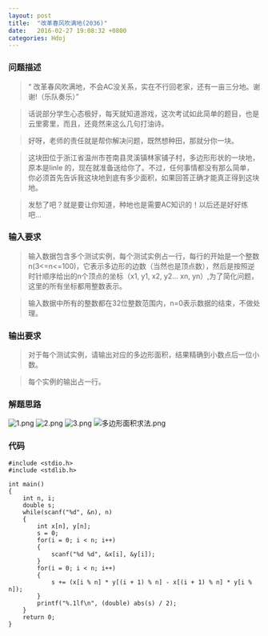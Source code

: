 ```yaml
---
layout: post
title:  "改革春风吹满地(2036)"
date:   2016-02-27 19:08:32 +0800
categories: Hdoj
---
```

### __问题描述__
> “ 改革春风吹满地，不会AC没关系，实在不行回老家，还有一亩三分地。谢谢!（乐队奏乐）”

> 话说部分学生心态极好，每天就知道游戏，这次考试如此简单的题目，也是云里雾里，而且，还竟然来这么几句打油诗。

> 好呀，老师的责任就是帮你解决问题，既然想种田，那就分你一块。

> 这块田位于浙江省温州市苍南县灵溪镇林家铺子村，多边形形状的一块地，原本是linle 的，现在就准备送给你了。不过，任何事情都没有那么简单，你必须首先告诉我这块地到底有多少面积，如果回答正确才能真正得到这块地。

> 发愁了吧？就是要让你知道，种地也是需要AC知识的！以后还是好好练吧...

### __输入要求__
> 输入数据包含多个测试实例，每个测试实例占一行，每行的开始是一个整数n(3<=n<=100)，它表示多边形的边数（当然也是顶点数），然后是按照逆时针顺序给出的n个顶点的坐标（x1, y1, x2, y2... xn, yn）,为了简化问题，这里的所有坐标都用整数表示。

> 输入数据中所有的整数都在32位整数范围内，n=0表示数据的结束，不做处理。

### __输出要求__
> 对于每个测试实例，请输出对应的多边形面积，结果精确到小数点后一位小数。

> 每个实例的输出占一行。

### __解题思路__
![1.png](https://ooo.0o0.ooo/2016/02/27/56d1d1e6e0b96.png)
![2.png](https://ooo.0o0.ooo/2016/02/27/56d1d4cb2363d.png)
![3.png](https://ooo.0o0.ooo/2016/02/27/56d1d4cb6d97f.png)
![多边形面积求法.png](https://ooo.0o0.ooo/2016/02/28/56d2e604ac3a4.png)

### __代码__
	#include <stdio.h>
	#include <stdlib.h>

	int main()
	{
	    int n, i;
	    double s;
	    while(scanf("%d", &n), n)
	    {
	        int x[n], y[n];
	        s = 0;
	        for(i = 0; i < n; i++)
	        {
	            scanf("%d %d", &x[i], &y[i]);
	        }
	        for(i = 0; i < n; i++)
	        {
	            s += (x[i % n] * y[(i + 1) % n] - x[(i + 1) % n] * y[i % n]);
	        }
	        printf("%.1lf\n", (double) abs(s) / 2);
	    }
	    return 0;
	}
